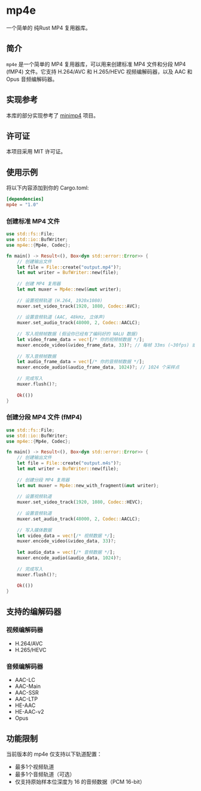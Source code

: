 # mp4e

一个简单的 纯Rust MP4 复用器库。

## 简介

`mp4e` 是一个简单的 MP4 复用器库，可以用来创建标准 MP4 文件和分段 MP4 (fMP4) 文件。它支持 H.264/AVC 和 H.265/HEVC 视频编解码器，以及 AAC 和 Opus 音频编解码器。

## 实现参考

本库的部分实现参考了 [minimp4](https://github.com/lieff/minimp4) 项目。

## 许可证

本项目采用 MIT 许可证。

## 使用示例

将以下内容添加到你的 Cargo.toml:

```toml
[dependencies]
mp4e = "1.0"
```

### 创建标准 MP4 文件

```rust
use std::fs::File;
use std::io::BufWriter;
use mp4e::{Mp4e, Codec};

fn main() -> Result<(), Box<dyn std::error::Error>> {
    // 创建输出文件
    let file = File::create("output.mp4")?;
    let mut writer = BufWriter::new(file);
    
    // 创建 MP4 复用器
    let mut muxer = Mp4e::new(&mut writer);
    
    // 设置视频轨道 (H.264, 1920x1080)
    muxer.set_video_track(1920, 1080, Codec::AVC);
    
    // 设置音频轨道 (AAC, 48kHz, 立体声)
    muxer.set_audio_track(48000, 2, Codec::AACLC);
    
    // 写入视频帧数据 (假设你已经有了编码好的 NALU 数据)
    let video_frame_data = vec![/* 你的视频帧数据 */];
    muxer.encode_video(&video_frame_data, 33)?; // 每帧 33ms (~30fps) 或者encode_video_with_pts
    
    // 写入音频帧数据
    let audio_frame_data = vec![/* 你的音频帧数据 */];
    muxer.encode_audio(&audio_frame_data, 1024)?; // 1024 个采样点
    
    // 完成写入
    muxer.flush()?;
    
    Ok(())
}
```

### 创建分段 MP4 文件 (fMP4)

```rust
use std::fs::File;
use std::io::BufWriter;
use mp4e::{Mp4e, Codec};

fn main() -> Result<(), Box<dyn std::error::Error>> {
    // 创建输出文件
    let file = File::create("output.m4s")?;
    let mut writer = BufWriter::new(file);
    
    // 创建分段 MP4 复用器
    let mut muxer = Mp4e::new_with_fragment(&mut writer);
    
    // 设置视频轨道
    muxer.set_video_track(1920, 1080, Codec::HEVC);
    
    // 设置音频轨道
    muxer.set_audio_track(48000, 2, Codec::AACLC);
    
    // 写入媒体数据
    let video_data = vec![/* 视频数据 */];
    muxer.encode_video(&video_data, 33)?;
    
    let audio_data = vec![/* 音频数据 */];
    muxer.encode_audio(&audio_data, 1024)?;
    
    // 完成写入
    muxer.flush()?;
    
    Ok(())
}
```

## 支持的编解码器

### 视频编解码器
- H.264/AVC
- H.265/HEVC



### 音频编解码器
- AAC-LC
- AAC-Main
- AAC-SSR
- AAC-LTP
- HE-AAC
- HE-AAC-v2
- Opus


## 功能限制

当前版本的 mp4e 仅支持以下轨道配置：
- 最多1个视频轨道
- 最多1个音频轨道（可选）
- 仅支持原始样本位深度为 16 的音频数据（PCM 16-bit）
